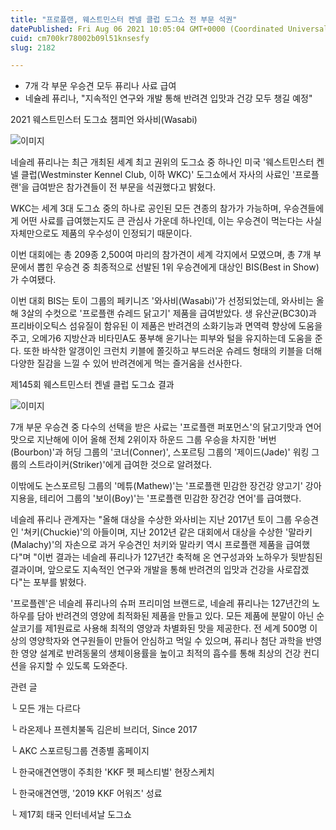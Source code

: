 ```yaml
---
title: "프로플랜, 웨스트민스터 켄넬 클럽 도그쇼 전 부문 석권"
datePublished: Fri Aug 06 2021 10:05:04 GMT+0000 (Coordinated Universal Time)
cuid: cm700kr78002b09l51knsesfy
slug: 2182

---
```



- 7개 각 부문 우승견 모두 퓨리나 사료 급여
- 네슐레 퓨리나, "지속적인 연구와 개발 통해 반려견 입맛과 건강 모두 챙길 예정"

2021 웨스트민스터 도그쇼 챔피언 와사비(Wasabi)

![이미지](https://cdn.hashnode.com/res/hashnode/image/upload/v1739250051183/13e6f9ce-2722-4771-a01d-822f0887bfff.jpeg)

네슬레 퓨리나는 최근 개최된 세계 최고 권위의 도그쇼 중 하나인 미국 '웨스트민스터 켄넬 클럽(Westminster Kennel Club, 이하 WKC)' 도그쇼에서 자사의 사료인 '프로플랜'을 급여받은 참가견들이 전 부문을 석권했다고 밝혔다.

WKC는 세계 3대 도그쇼 중의 하나로 공인된 모든 견종의 참가가 가능하며, 우승견들에게 어떤 사료를 급여했는지도 큰 관심사 가운데 하나인데, 이는 우승견이 먹는다는 사실 자체만으로도 제품의 우수성이 인정되기 때문이다.

이번 대회에는 총 209종 2,500여 마리의 참가견이 세계 각지에서 모였으며, 총 7개 부문에서 뽑힌 우승견 중 최종적으로 선발된 1위 우승견에게 대상인 BIS(Best in Show)가 수여됐다.

이번 대회 BIS는 토이 그룹의 페키니즈 '와사비(Wasabi)'가 선정되었는데, 와사비는 올해 3살의 수컷으로 '프로플랜 슈레드 닭고기' 제품을 급여받았다. 생 유산균(BC30)과 프리바이오틱스 섬유질이 함유된 이 제품은 반려견의 소화기능과 면역력 향상에 도움을 주고, 오메가6 지방산과 비타민A도 풍부해 윤기나는 피부와 털을 유지하는데 도움을 준다. 또한 바삭한 알갱이인 크런치 키블에 쫄깃하고 부드러운 슈레드 형태의 키블을 더해 다양한 질감을 느낄 수 있어 반려견에게 먹는 즐거움을 선사한다.

제145회 웨스트민스터 켄넬 클럽 도그쇼 결과

![이미지](https://cdn.hashnode.com/res/hashnode/image/upload/v1739250053313/440ec8d3-5261-47fb-82ec-6ea98cd3d5e8.png)

7개 부문 우승견 중 다수의 선택을 받은 사료는 '프로플랜 퍼포먼스'의 닭고기맛과 연어맛으로 지난해에 이어 올해 전체 2위이자 하운드 그룹 우승을 차지한 '버번(Bourbon)'과 허딩 그룹의 '코너(Conner)', 스포르팅 그룹의 '제이드(Jade)' 워킹 그룹의 스트라이커(Striker)'에게 급여한 것으로 알려졌다.

이밖에도 논스포르팅 그룹의 '메튜(Mathew)'는 '프로플랜 민감한 장건강 양고기' 강아지용을, 테리어 그룹의 '보이(Boy)'는 '프로플랜 민감한 장건강 연어'를 급여했다.

네슬레 퓨리나 관계자는 "올해 대상을 수상한 와사비는 지난 2017년 토이 그룹 우승견인 '쳐키(Chuckie)'의 아들이며, 지난 2012년 같은 대회에서 대상을 수상한 '말라키(Malachy)'의 자손으로 과거 우승견인 처키와 말라키 역시 프로플랜 제품을 급여했다"며 "이번 결과는 네슬레 퓨리나가 127년간 축적해 온 연구성과와 노하우가 뒷받침된 결과이며, 앞으로도 지속적인 연구와 개발을 통해 반려견의 입맛과 건강을 사로잡겠다"는 포부를 밝혔다.

'프로플렌'은 네슬레 퓨리나의 슈퍼 프리미엄 브랜드로, 네슬레 퓨리나는 127년간의 노하우를 담아 반려견의 영양에 최적화된 제품을 만들고 있다. 모든 제품에 분말이 아닌 순살코기를 제1원료로 사용해 최적의 영양과 차별화된 맛을 제공한다. 전 세계 500명 이상의 영양학자와 연구원들이 만들어 안심하고 먹일 수 있으며, 퓨리나 첨단 과학을 반영한 영양 설계로 반려동물의 생체이용률을 높이고 최적의 흡수를 통해 최상의 건강 컨디션을 유지할 수 있도록 도와준다.

관련 글

└ 모든 개는 다르다

└ 라온제나 프렌치불독 김은비 브리더, Since 2017

└ AKC 스포르팅그룹 견종별 홈페이지

└ 한국애견연맹이 주최한 'KKF 펫 페스티벌' 현장스케치

└ 한국애견연맹, '2019 KKF 어워즈' 성료

└ 제17회 태국 인터네셔날 도그쇼